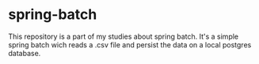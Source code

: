 # spring-batch
This repository is a part of my studies about spring batch. It's a simple spring batch wich reads a .csv file and persist the data on a local postgres database.  
